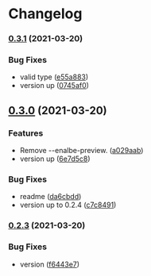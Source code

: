 # Changelog

### [0.3.1](https://www.github.com/Teletha/test/compare/v0.3.0...v0.3.1) (2021-03-20)


### Bug Fixes

* valid type ([e55a883](https://www.github.com/Teletha/test/commit/e55a883250e86703205187b79e5474e6ca95eb54))
* version up ([0745af0](https://www.github.com/Teletha/test/commit/0745af03db15b9b2e7cace1df2b35bc6cf9570ea))

## [0.3.0](https://www.github.com/Teletha/test/compare/v0.2.3...v0.3.0) (2021-03-20)


### Features

* Remove --enalbe-preview. ([a029aab](https://www.github.com/Teletha/test/commit/a029aab4f8d3578b1a07241955a5e3968ee29c39))
* version up ([6e7d5c8](https://www.github.com/Teletha/test/commit/6e7d5c8793269289e26c6830bf7952bdd37d4352))


### Bug Fixes

* readme ([da6cbdd](https://www.github.com/Teletha/test/commit/da6cbdd9124fa128d335bbf35cca8615d2e13859))
* version up to 0.2.4 ([c7c8491](https://www.github.com/Teletha/test/commit/c7c849190e7274df5fd2c5b7db9b85da2767e790))

### [0.2.3](https://www.github.com/Teletha/test/compare/v0.2.2...v0.2.3) (2021-03-20)


### Bug Fixes

* version ([f6443e7](https://www.github.com/Teletha/test/commit/f6443e7026080b0603006dd44d600d2c4a5c6912))
